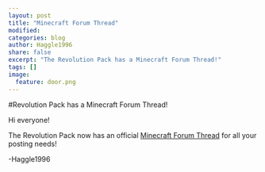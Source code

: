 ```yaml
---
layout: post
title: "Minecraft Forum Thread"
modified:
categories: blog
author: Haggle1996
share: false
excerpt: "The Revolution Pack has a Minecraft Forum Thread!"
tags: []
image:
  feature: door.png
---
```


#Revolution Pack has a Minecraft Forum Thread!

Hi everyone! 

The Revolution Pack now has an official [Minecraft Forum Thread](http://www.minecraftforum.net/forums/mapping-and-modding/minecraft-mods/mod-packs/2411393-revolution-rotarycraft-themed-progression-pack-on) for all your posting needs!

-Haggle1996
